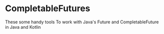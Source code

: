 # CompletableFutures
These some handy tools To work with Java's Future and CompletableFuture in Java and Kotlin
